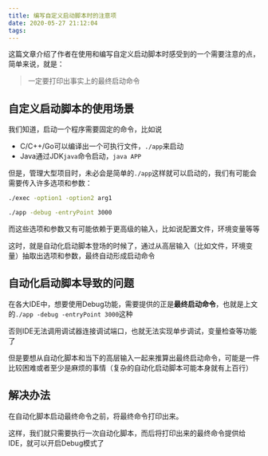 ```yaml
---
title: 编写自定义启动脚本时的注意项
date: 2020-05-27 21:12:04
tags:
---
```


这篇文章介绍了作者在使用和编写自定义启动脚本时感受到的一个需要注意的点，简单来说，就是：

> 一定要打印出事实上的最终启动命令

<!-- more -->

## 自定义启动脚本的使用场景

我们知道，启动一个程序需要固定的命令，比如说

- C/C++/Go可以编译出一个可执行文件，`./app`来启动
- Java通过JDK`java`命令启动，`java APP`

但是，管理大型项目时，未必会是简单的`./app`这样就可以启动的，我们有可能会需要传入许多选项和参数：

```bash
./exec -option1 -option2 arg1

./app -debug -entryPoint 3000
```

而这些选项和参数又有可能依赖于更高级的输入，比如说配置文件，环境变量等等

这时，就是自动化启动脚本登场的时候了，通过从高层输入（比如文件，环境变量）抽取出选项和参数，最终自动形成启动命令

## 自动化启动脚本导致的问题

在各大IDE中，想要使用Debug功能，需要提供的正是**最终启动命令**，也就是上文的`./app -debug -entryPoint 3000`这种

否则IDE无法调用调试器连接调试端口，也就无法实现单步调试，变量检查等功能了

但是要想从自动化脚本和当下的高层输入一起来推算出最终启动命令，可能是一件比较困难或者至少是麻烦的事情（复杂的自动化启动脚本可能本身就有上百行）

## 解决办法

在自动化脚本启动最终命令之前，将最终命令打印出来。

这样，我们就只需要执行一次自动化脚本，而后将打印出来的最终命令提供给IDE，就可以开启Debug模式了
